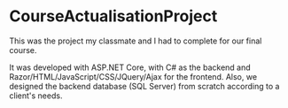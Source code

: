 # CourseActualisationProject

This was the project my classmate and I had to complete for our final course.

It was developed with ASP.NET Core, with C# as the backend and Razor/HTML/JavaScript/CSS/JQuery/Ajax for the frontend. Also, we designed the backend database (SQL Server) from scratch according to a client's needs.
